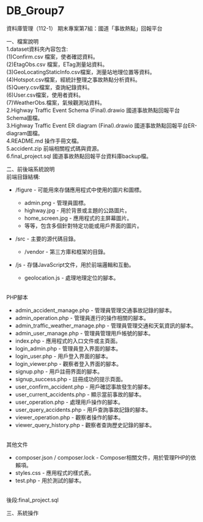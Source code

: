 # DB_Group7
資料庫管理（112-1） 期末專案第7組：國道「事故熱點」回報平台

一、檔案說明
<br>
1.dataset資料夾內容包含:
<br>
(1)Confirm.csv 檔案，使者確認資料。
<br>
(2)EtagObs.csv 檔案，ETag測量站資料。
<br>
(3)GeoLocatingStaticInfo.csv檔案，測量站地理位置等資料。
<br>
(4)Hotspot.csv檔案，經統計整理之事故熱點分析資料。
<br>
(5)Query.csv檔案，查詢紀錄資料。
<br>
(6)User.csv檔案，使用者資料。
<br>
(7)WeatherObs.檔案，氣候觀測站資料。
<br>
2.Highway Traffic Event Schema (Final).drawio 國道事故熱點回報平台Schema圖檔。
<br>
3.Highway Traffic Event ER diagram (Final).drawio 國道事故熱點回報平台ER-diagram圖檔。
<br>
4.README.md 操作手冊文檔。
<br>
5.accident.zip 前端相關程式碼與資源。
<br>
6.final_project.sql 國道事故熱點回報平台資料庫backup檔。
<br>


二、前後端系統說明
<br>
前端目錄結構:
- /figure - 可能用來存儲應用程式中使用的圖片和圖標。
  - admin.png - 管理員圖標。
  - highway.jpg - 用於背景或主題的公路圖片。
  - home_screen.jpg - 應用程式的主屏幕圖片。
  - 等等，包含多個針對特定功能或用戶界面的圖片。

- /src - 主要的源代碼目錄。
  - /vendor - 第三方庫和框架的目錄。

- /js - 存儲JavaScript文件，用於前端邏輯和互動。
  - geolocation.js - 處理地理定位的腳本。
<br>
PHP腳本

- admin_accident_manage.php - 管理員管理交通事故記錄的腳本。
- admin_operation.php - 管理員進行的操作相關的腳本。
- admin_traffic_weather_manage.php - 管理員管理交通和天氣資訊的腳本。
- admin_user_manage.php - 管理員管理用戶帳號的腳本。
- index.php - 應用程式的入口文件或主頁面。
- login_admin.php - 管理員登入界面的腳本。
- login_user.php - 用戶登入界面的腳本。
- login_viewer.php - 觀察者登入界面的腳本。
- signup.php - 用戶註冊界面的腳本。
- signup_success.php - 註冊成功的提示頁面。
- user_confirm_accident.php - 用戶確認事故發生的腳本。
- user_current_accidents.php - 顯示當前事故的腳本。
- user_operation.php - 處理用戶操作的腳本。
- user_query_accidents.php - 用戶查詢事故記錄的腳本。
- viewer_operation.php - 觀察者操作的腳本。
- viewer_query_history.php - 觀察者查詢歷史記錄的腳本。

<br>
其他文件

- composer.json / composer.lock - Composer相關文件，用於管理PHP的依賴項。
- styles.css - 應用程式的樣式表。
- test.php - 用於測試的腳本。
<br>
後段:final_project.sql
<br>

三、系統操作
